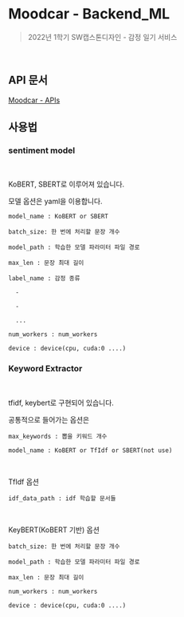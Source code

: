 #  Moodcar - Backend_ML
>2022년 1학기 SW캡스톤디자인 - 감정 일기 서비스
<br/>

##  API 문서
[Moodcar - APIs](https://canonn11.gitbook.io/moodcar_ml-apis/)


## 사용법

### sentiment model

<br/>


KoBERT, SBERT로 이루어져 있습니다.

모델 옵션은 yaml을 이용합니다.

    model_name : KoBERT or SBERT

    batch_size: 한 번에 처리할 문장 개수

    model_path : 학습한 모델 파라미터 파일 경로

    max_len : 문장 최대 길이

    label_name : 감정 종류

      -

      -

      ...
      
    num_workers : num_workers
    
    device : device(cpu, cuda:0 ....)
    
    
### Keyword Extractor

<br/>

tfidf, keybert로 구현되어 있습니다.


공통적으로 들어가는 옵션은

    max_keywords : 뽑을 키워드 개수
    
    model_name : KoBERT or TfIdf or SBERT(not use)

<br/>

TfIdf 옵션

    idf_data_path : idf 학습할 문서들
    
    
<br/>


KeyBERT(KoBERT 기반) 옵션

    batch_size: 한 번에 처리할 문장 개수

    model_path : 학습한 모델 파라미터 파일 경로

    max_len : 문장 최대 길이
    
    num_workers : num_workers
    
    device : device(cpu, cuda:0 ....)
    

    

    



    
    
